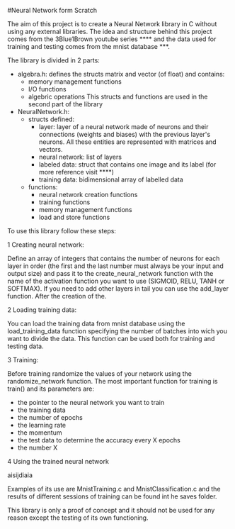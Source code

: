 #Neural Network form Scratch

The aim of this project is to create a Neural Network library in C without using any external libraries.
The idea and structure behind this project comes from the 3Blue1Brown youtube series **** and the data used for training and testing comes from the mnist database ***.

The library is divided in 2 parts:
- algebra.h: defines the structs matrix and vector (of float) and contains:
   * memory management functions
   * I/O functions
   * algebric operations
  This structs and functions are used in the second part of the library
- NeuralNetwork.h: 
   - structs defined:
     * layer: layer of a neural network made of neurons and their connections (weights and biases) with the previous layer's neurons. All these entities are represented with matrices and vectors.
     * neural network: list of layers
     * labeled data: struct that contains one image and its label (for more reference visit ****)
     * training data: bidimensional array of labelled data
   - functions:
     * neural network creation functions
     * training functions
     * memory management functions
     * load and store functions

To use this library follow these steps:

1 Creating neural network:

Define an array of integers that contains the number of neurons for each layer in order (the first and the last number must always be your input and output size) and pass it to the create_neural_network function with the name of the activation function you want to use (SIGMOID, RELU, TANH or SOFTMAX). If you need to add other layers in tail you can use the add_layer function.
After the creation of the.

2 Loading training data:

You can load the training data from mnist database using the load_training_data function specifying the number of batches into wich you want to divide the data. This function can be used both for training and testing data.

3 Training:

Before training randomize the values of your network using the randomize_network function.
The most important function for training is train() and its parameters are:
 - the pointer to the neural network you want to train
 - the training data
 - the number of epochs
 - the learning rate
 - the momentum
 - the test data to determine the accuracy every X epochs
 - the number X

4 Using the trained neural network

aisijdiaia

Examples of its use are MnistTraining.c and MnistClassification.c and the results of different sessions of training can be found int he saves folder.

This library is only a proof of concept and it should not be used for any reason except the testing of its own functioning.





